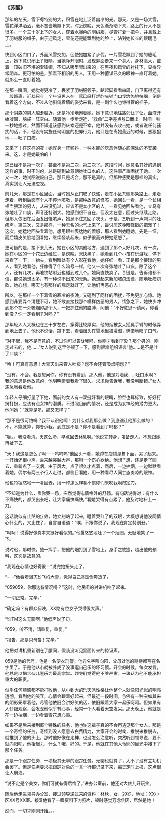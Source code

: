 
### 《苏醒》

那年的冬天，雪下得特别的大，积雪在地上泛着幽冷的光。那天，又是一场大雪，雪花洋洋洒洒，毫不吝啬地飘下来，时近傍晚，天色渐渐暗下来，路上的行人不是很多。一个三十岁上下的女人，穿着水墨色的羽绒服，尽管打着一把伞，并且戴上了羽绒服的帽子，由于迎风走，雪花还是能飘到她的脸上，沾到她长长的眼睫毛上。

快到小区门口了，外面风雪交加，促使她加紧了步伐。一片雪花飘到了她的睫毛上，她下意识闭上了眼睛。当她睁开眼时，发现迎面走来一个男人，身材高大，戴着一顶破旧不堪的雷锋帽，不知从哪里冒出来的，在黑夜和风雪的衬托下，显得异常阴森。更可怕的是，那素不相识的男人，正用一种蓄谋已久的眼神一直盯着她。就那么一直盯着她。

在那一瞬间，她觉得更冷了，裹紧了羽绒服领子。踮起脚看看四周，门卫离得还有一段距离，近处只有一个年轻男人在一家已经打烊的店铺门口慢悠悠地抽烟，倒是看着这个方向，不过从他斜倚着墙的姿势来看，是一副什么也懒得管的样子。

那个阴森的男人越走越近，还是冷冷地瞪着她，她下意识地往路旁让了让，血液开始凝固，脑袋一阵空白。随着他一步步走近，“救命”二字差点脱口而出。时间一秒一秒地挪过，然而不知道该感到庆幸还是不幸，他并没有去攻击她，或者说任何骚扰的话，不，他没有实施任何明显的犯罪行为，他只是在离她最近的时候，恶狠狠地——吐了口痰。

又来了！在这样的夜！她浑身一阵颤抖，一种本能的厌恶伴随心底深处的不安袭来。这，才是她最怕的！

这已经不是第一次了，甚至不是第二次，第三次了。这段时间，她莫名其妙的遇到这样的事，时不时的，总是碰到故意朝她吐口水的人，这件事严重困扰了她。一次又一次，她试图说服自己，那只是巧合，那不是真的。但那种感受是那样的真实，真实到让人无法忽视。

前几天，那是在小区里面。当时她从正门取了快递，走在小区东侧那条路上，走着走着，听到后面有个人不停地咳嗽，是那种故意的怪咳，她回头一看，是一个长相相当猥琐的男人，从来没见过，应该不是本小区的人。一看见她回头看他，立马夸张地吐了口痰，声音还特别大。她感到很不自在，但没太在意，回过头继续走路。但那人依旧在后面发出怪咳声，她忍不住又回了次头，于是，又听到一声刺耳的吐痰声。第三次，又是那样，一种无名的火气上来了，最讨厌这种暗戳戳的把戏了！这次，她猛地回头看着他，想用眼神表达她的愤怒，那人看到她瞪她，先是一怔，而后嬉皮笑脸地回看她，继续怪咳起来，似乎很高兴把她惹怒了。

更可疑的是，接下来几天，她在小区的其他地方，遇到了那个人好几次，有一次，她在小区的一个花坛边经过，是傍晚，天快黑了，她看到几个小孩在玩游戏，停下来看了一下，一抬头，看到暗处有个人影在看他，她仔细一看，正是那个猥琐的男人，看到她看他，好像得了什么暗号一样，他又一次夸张地吐了口痰。除了这个人，还有几次，再地铁站附近也碰到过几个。她简直快疯了。关键是，告诉谁都不信，都说她想太多。有一种说不出来的无助。她想起来新加坡的法律，随地吐痰罚款，她心想，哪天也有那样的规定就好了，让他们再恶心人！

所以，在那样一个下着雪的寒冷的夜晚，又碰到了同样的困扰，不免更加心惊。她感到非要弄个清楚不可，她不敢直接找那个模样凶恶的男人，情急之下，她快步冲到那个在一旁吸烟的那个人，一把抓住他的胳膊，问他：“不好意思～请问，你看到没？你一定看到了对吗？”

那年轻人人大概也在三十岁左右，穿得比较厚实，他的烟被女人摇晃手臂的时候弄到地上去了。他也不说话，蹲下去，看着烟头在雪地里被浸湿，惋惜地叹了口气。

“对不起，我不是有意的，不过你可以告诉我吗，你刚才看到了没？那个男的，刚走过去的，他……”女人说到这里停顿了一下，感到很难组织语言“他……是不是吐了口痰？”

“哈！可真有意思！大雪天出来管人吐痰？您不会还管吸烟吧您？”

“没有，不会。我是想问你，你有没有看到，那人他，他是对着我……吐口水啊？我的意思是他故意的，他明明瞪着我看了很久。求求你告诉我，我没判断错。”女人焦急地看着他。

年轻人仔细打量了下她，面前的女人有一双挺好看的眼睛，脸型也算标致，好好打扮打扮，应该有点女神的潜质。不过照目前的情况，还是成为女神经的潜力更大。他问她：“就算是吧，那又怎样？”

“那不是很可怕吗？我不认识他啊！为什么对我那么做？到底谁让他那么做的？不，不能就算，你告诉我，到底是不是？你不是看到了吗都？”

“呃。。我没看清。天这么冷，早点回去休息啊。”他说完转身，准备走人，不想跟她再扯下去。

“天！我这是怎么了啊——呜呜呜”他回头一看，她蹲在店铺屋檐下面，哭了起来。一开始还很小声，后来越哭越大声，那叫一个伤心欲绝。他想了想，还是走了回去，重新点了一支烟，由于风大，点了很久才点着，然后，一边抽烟，一边默默看着她。偶尔有两三个行人走过，都侧目看他，用一种看尽人间世态炎凉的眼神。

他也特坦然地一一看回去，用一种怎么样看不惯你们来咬我啊的定力。

“不知道为什么，看你哭一场，突然觉得心情格外的舒畅。有句话说得对：有什么不痛快的，都哭出来吧，让大家痛快痛快。”看她哭得有点累了，他及时地补上一刀。

这话貌似有止哭的疗效，她立刻站了起来，瞪着哭红了的双眼，大概想说他没同情心什么的，又止住了，自言自语道：“唉，不跟你说了，我现在肯定特别丑。”

“呵呵！说得好像你本来挺好看似的。”他慢悠悠地吐了一个烟圈，无耻地笑了一下。

说时迟，那时快。她一挥手，把他的烟打到了雪地上，身手之敏捷，超出他的预料，这次是故意的。

“我现在心情也好得很！”说完她扭头走了。

“……”他看着漫天纷飞的大雪，觉得自己真是倒霉透了。

“059059，你那边有情况吗？”这时，他腰间的对讲机响了起来。

“一切正常。完毕。”

“确定吗？有群众反映，XX路有位女子哭得很大声。”

“谁TM这么无聊啊。”他低声说了句。

“059，听不清，请重复，重复。”

“报告，那是只母猫！完毕。”

他把对讲机重新别在了腰间，假装没听见里面传来的惊讶声。

059是他的代号，他是一名便衣刑警。他的名字叫向阳，父母对他的期待都写在名字里了。于是他从小就被养成了没事逗自己乐的坏习惯。开会的时候，每次发言，他总是以把大伙儿逗乐为最高宗旨。领导们觉得他不够严肃，一致认为他不能承担重大的职责。

似乎任何烦恼都不能打败他，从小到大的乐天派性格让他整个人就像阳光似的明亮透彻，看到他的笑容，心情会跟着好起来。但最近一段时间，仿佛有一种突如其来的阴影笼罩着他，尽管他依旧会讲好笑的话，依旧跟着大家一起乐呵呵。但如果有人仔细观察，会发现他似乎有心事，经常一个人看着天空发呆。那天晚上，他就是在一边抽烟，一边看着雪花想心事。

如果不是后来接到那个特殊的任务，他也许这辈子真的不会再遇见那个女人。那是一个奇怪的任务，奇怪到没人愿意去白费精力，大家开会的时候，推脱来推脱去，就推到了他的头上。那时他好像在走神，也没怎么注意听，突然听到领导说，要不就向阳吧，他抬起头，什么？哦，好的。于是，他就在其他人怜悯的目光中接下了那个任务。

那是一个跟踪任务，一项极其无聊的跟踪任务。无聊也就算了，大不了没有立功机会罢了。但是任务要求把跟踪对象的一言一行都记录下来，每天定时上报，这点很让人崩溃。

“说不定是个美女，你们可就有得后悔了。”进办公室前，他还对大伙儿开玩笑。

随后他走进领导办公室，接过领导递过来的资料：林秋，女，29岁，地址：XX小区XX号XX室。接着他看了一眼资料下方照片，顿时感觉万念俱灰，居然是她！

然而，一切才刚刚开始。。。
